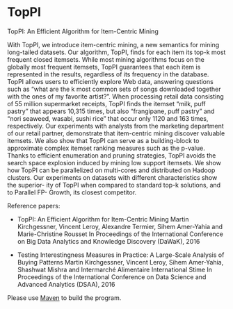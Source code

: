 # TopPI
TopPI: An Efficient Algorithm for Item-Centric Mining

With TopPI, we introduce item-centric mining, a new semantics for mining long-tailed datasets. Our algorithm, TopPI, finds for each item its top-k most frequent closed itemsets. While most mining algorithms focus on the globally most frequent itemsets, TopPI guarantees that each item is represented in the results, regardless of its frequency in the database.
TopPI allows users to efficiently explore Web data, answering questions such as “what are the k most common sets of songs downloaded together with the ones of my favorite artist?”. When processing retail data consisting of 55 million supermarket receipts, TopPI finds the itemset “milk, puff pastry” that appears 10,315 times, but also “frangipane, puff pastry” and “nori seaweed, wasabi, sushi rice” that occur only 1120 and 163 times, respectively. Our experiments with analysts from the marketing department of our retail partner, demonstrate that item-centric mining discover valuable itemsets. We also show that TopPI can serve as a building-block to approximate complex itemset ranking measures such as the p-value.
Thanks to efficient enumeration and pruning strategies, TopPI avoids the search space explosion induced by mining low support itemsets. We show how TopPI can be parallelized on multi-cores and distributed on Hadoop clusters. Our experiments on datasets with different characteristics show the superior- ity of TopPI when compared to standard top-k solutions, and to Parallel FP- Growth, its closest competitor.


Reference papers:
* TopPI: An Efficient Algorithm for Item-Centric Mining
Martin Kirchgessner, Vincent Leroy, Alexandre Termier, Sihem Amer-Yahia and Marie-Christine Rousset
In Proceedings of the International Conference on Big Data Analytics and Knowledge Discovery (DaWaK), 2016

* Testing Interestingness Measures in Practice: A Large-Scale Analysis of Buying Patterns
Martin Kirchgessner, Vincent Leroy, Sihem Amer-Yahia, Shashwat Mishra and Intermarché Alimentaire International Stime
In Proceedings of the International Conference on Data Science and Advanced Analytics (DSAA), 2016


Please use [Maven](http://maven.apache.org/) to build the program. 
